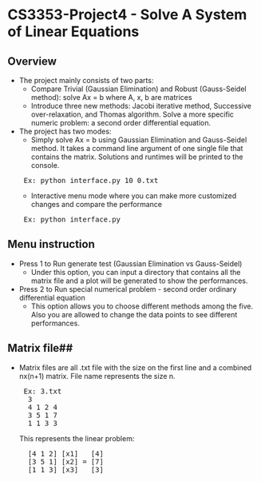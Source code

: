 # CS3353-Project4 - Solve A System of Linear Equations

## Overview
- The project mainly consists of two parts:
    - Compare Trivial (Gaussian Elimination) and Robust (Gauss-Seidel method): solve Ax = b where A, x, b are matrices
    - Introduce three new methods: Jacobi iterative method, Successive over-relaxation, and Thomas algorithm. Solve a more specific numeric problem: a second order differential equation. 
- The project has two modes:
    - Simply solve Ax = b using Gaussian Elimination and Gauss-Seidel method. It takes a command line argument of one single file that contains the matrix. Solutions and runtimes will be printed to the console.
    <pre> Ex: python interface.py 10_0.txt</pre>
    - Interactive menu mode where you can make more customized changes and compare the performance
    <pre> Ex: python interface.py </pre>

## Menu instruction
- Press 1 to Run generate test (Gaussian Elimination vs Gauss-Seidel)
    - Under this option, you can input a directory that contains all the matrix file and a plot will be generated to show the performances.
- Press 2 to Run special numerical problem - second order ordinary differential equation
    - This option allows you to choose different methods among the five. Also you are allowed to change the data points to see different performances.

## Matrix file##
- Matrix files are all .txt file with the size on the first line and a combined nx(n+1) matrix. File name represents the size n.
    <pre> Ex: 3.txt
    3
    4 1 2 4
    3 5 1 7
    1 1 3 3</pre>
    This represents the linear problem:
    <pre>
    [4 1 2] [x1]   [4]
    [3 5 1] [x2] = [7]
    [1 1 3] [x3]   [3]
    </pre>

